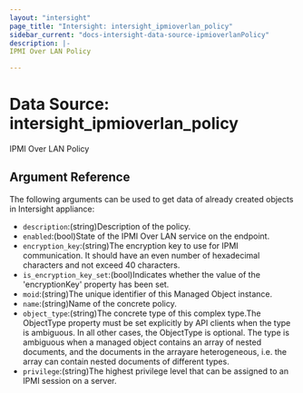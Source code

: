 ```yaml
---
layout: "intersight"
page_title: "Intersight: intersight_ipmioverlan_policy"
sidebar_current: "docs-intersight-data-source-ipmioverlanPolicy"
description: |-
IPMI Over LAN Policy

---
```


# Data Source: intersight_ipmioverlan_policy
IPMI Over LAN Policy

## Argument Reference
The following arguments can be used to get data of already created objects in Intersight appliance:
* `description`:(string)Description of the policy.
* `enabled`:(bool)State of the IPMI Over LAN service on the endpoint.
* `encryption_key`:(string)The encryption key to use for IPMI communication. It should have an even number of hexadecimal characters and not exceed 40 characters.
* `is_encryption_key_set`:(bool)Indicates whether the value of the 'encryptionKey' property has been set.
* `moid`:(string)The unique identifier of this Managed Object instance.
* `name`:(string)Name of the concrete policy.
* `object_type`:(string)The concrete type of this complex type.The ObjectType property must be set explicitly by API clients when the type is ambiguous. In all other cases, the ObjectType is optional. The type is ambiguous when a managed object contains an array of nested documents, and the documents in the arrayare heterogeneous, i.e. the array can contain nested documents of different types.
* `privilege`:(string)The highest privilege level that can be assigned to an IPMI session on a server.
